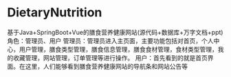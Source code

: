 # DietaryNutrition
基于Java+SpringBoot+Vue的膳食营养健康网站(源代码+数据库+万字文档+ppt)角色：管理员、用户  管理员：管理员进入主页面，主要功能包括对首页，个人中心，用户管理，膳食类型管理，膳食信息管理，膳食食材管理，食材类型管理，我的收藏管理，网站管理，订单管理等进行操作。  用户：首先看到的就是首页界面。在这里，人们能够看到膳食营养健康网站的导航条和网站公告等
